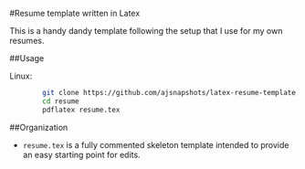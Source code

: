 
#Resume template written in Latex

This is a handy dandy template following the setup that I use for my own resumes.

##Usage

Linux:

```bash
		git clone https://github.com/ajsnapshots/latex-resume-template.git resume
		cd resume
		pdflatex resume.tex
```

##Organization

* `resume.tex` is a fully commented skeleton template intended to provide an easy starting point for edits.

